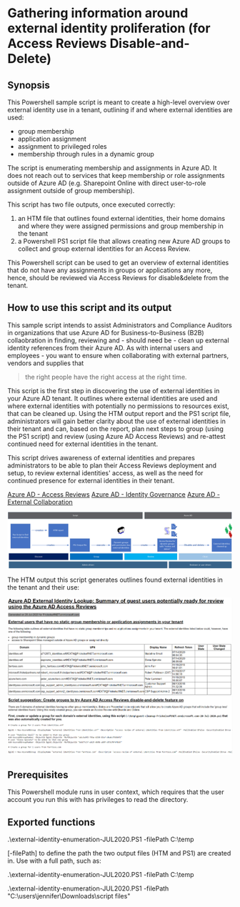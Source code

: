 # Gathering information around external identity proliferation (for Access Reviews Disable-and-Delete)
## Synopsis

This Powershell sample script is meant to create a high-level overview over external identity use in a tenant, outlining if and where external identities are used:
* group membership
* application assignment
* assignment to privileged roles
* membership through rules in a dynamic group

The script is enumerating membership and assignments in Azure AD. It does not reach out to services that keep membership or role assignments outside of Azure AD (e.g. Sharepoint Online with direct user-to-role assignment outside of group membership).

This script has two file outputs, once executed correctly:
1. an HTM file that outlines found external identities, their home domains and where they were assigned permissions and group membership in the tenant
2. a Powershell PS1 script file that allows creating new Azure AD groups to collect and group external identities for an Access Review.

This Powershell script can be used to get an overview of external identities that do not have any assignments in groups or applications any more, hence, should be reviewed via Access Reviews for disable&delete from the tenant.

## How to use this script and its output

This sample script intends to assist Administrators and Compliance Auditors in organizations that use Azure AD for Business-to-Business (B2B) collaobration in finding, reviewing and - should need be - clean up external identity references from their Azure AD. As with internal users and employees - you want to ensure when collaborating with external partners, vendors and supplies that 

> the right people have the right access at the right time.

This script is the first step in discovering the use of external identities in your Azure AD tenant. It outlines where external identities are used and where external identities with potentially no permissions to resources exist, that can be cleaned up. Using the HTM output report and the PS1 script file, administrators will gain better clarity about the use of external identities in their tenant and can, based on the report, plan next steps to group (using the PS1 script) and review (using Azure AD Access Reviews) and re-attest continued need for external identities in the tenant.

This script drives awareness of external identities and prepares administrators to be able to plan their Access Reviews deployment and setup, to review external identities' access, as well as the need for continued presence for external identities in their tenant.

[Azure AD - Access Reviews](https://docs.microsoft.com/en-us/azure/active-directory/governance/access-reviews-overview)
[Azure AD - Identity Governance](https://docs.microsoft.com/en-us/azure/active-directory/governance/identity-governance-overview)
[Azure AD - External Collaboration](https://docs.microsoft.com/en-us/azure/active-directory/b2b/what-is-b2b)

![How we suggest you use this script](./screenshots/ExternalIdentityUse.png)

The HTM output this script generates outlines found external identities in the tenant and their use:

![The HTM output file generated from the script](./screenshots/HTM-output.png)


## Prerequisites
This Powershell module runs in user context, which requires that the user account you run this with has privileges to read the directory.

## Exported functions
.\external-identity-enumeration-JUL2020.PS1 -filePath C:\temp

[-filePath] to define the path the two output files (HTM and PS1) are created in. Use with a full path, such as:

.\external-identity-enumeration-JUL2020.PS1 -filePath C:\temp 

.\external-identity-enumeration-JUL2020.PS1 -filePath "C:\users\jennifer\Downloads\script files"
